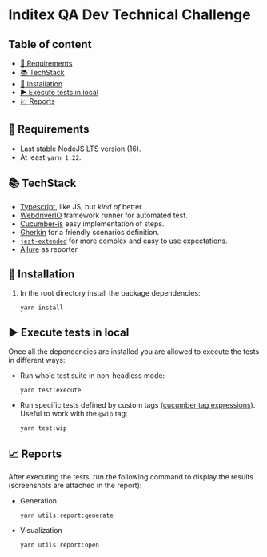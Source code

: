 # Inditex QA Dev Technical Challenge

## Table of content

<!-- TOC -->

- [🔧 Requirements](#-requirements)
- [📚 TechStack](#-techstack)
- [🔨 Installation](#-installation)
- [▶️ Execute tests in local](#-execute-tests-in-local)
- [📈 Reports](#-reports)

<!-- TOC -->

## 🔧 Requirements

- Last stable NodeJS LTS version (16).
- At least `yarn 1.22`.

## 📚 TechStack

- [Typescript](https://github.com/microsoft/TypeScript/#readme), like JS, but _kind of_ better.
- [WebdriverIO](https://webdriver.io/) framework runner for automated test.
- [Cucumber-js](https://github.com/cucumber/cucumber-js) easy implementation of steps.
- [Gherkin](https://cucumber.io/docs/gherkin/reference/) for a friendly scenarios definition.
- [`jest-extended`](https://github.com/jest-community/jest-extended) for more complex and easy to use expectations.
- [Allure](https://docs.qameta.io/allure) as reporter

## 🔨 Installation

1. In the root directory install the package dependencies:
   ```shell
   yarn install
   ```

## ▶️ Execute tests in local

Once all the dependencies are installed you are allowed to execute the tests in different ways:

- Run whole test suite in non-headless mode:
  ```shell
  yarn test:execute
  ```
- Run specific tests defined by custom
  tags ([cucumber tag expressions](https://cucumber.io/docs/cucumber/api/#tag-expressions)). Useful to work with
  the `@wip` tag:
  ```shell
  yarn test:wip
  ```

## 📈 Reports

After executing the tests, run the following command to display the results (screenshots are attached in the report):

- Generation
  ```shell
  yarn utils:report:generate
  ```
- Visualization
  ```shell
  yarn utils:report:open
  ```

